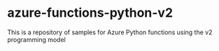 # azure-functions-python-v2
This is a repository of samples for Azure Python functions using the v2 programming model
